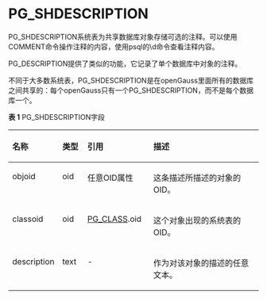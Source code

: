 # PG\_SHDESCRIPTION<a name="ZH-CN_TOPIC_0289900363"></a>

PG\_SHDESCRIPTION系统表为共享数据库对象存储可选的注释。可以使用COMMENT命令操作注释的内容，使用psql的\\d命令查看注释内容。

PG\_DESCRIPTION提供了类似的功能，它记录了单个数据库中对象的注释。

不同于大多数系统表，PG\_SHDESCRIPTION是在openGauss里面所有的数据库之间共享的：每个openGauss只有一个PG\_SHDESCRIPTION，而不是每个数据库一个。

**表 1**  PG\_SHDESCRIPTION字段

<a name="zh-cn_topic_0283136853_zh-cn_topic_0237122315_zh-cn_topic_0059779259_t39898e158652494aa37ee8aae3aff81e"></a>
<table><thead align="left"><tr id="zh-cn_topic_0283136853_zh-cn_topic_0237122315_zh-cn_topic_0059779259_re401285566774c669d7cab3db6ebd3c1"><th class="cellrowborder" valign="top" width="16.351635163516352%" id="mcps1.2.5.1.1"><p id="zh-cn_topic_0283136853_zh-cn_topic_0237122315_zh-cn_topic_0059779259_aa77e01517a3d4febabf6c0c47723cb5f"><a name="zh-cn_topic_0283136853_zh-cn_topic_0237122315_zh-cn_topic_0059779259_aa77e01517a3d4febabf6c0c47723cb5f"></a><a name="zh-cn_topic_0283136853_zh-cn_topic_0237122315_zh-cn_topic_0059779259_aa77e01517a3d4febabf6c0c47723cb5f"></a>名称</p>
</th>
<th class="cellrowborder" valign="top" width="10.15101510151015%" id="mcps1.2.5.1.2"><p id="zh-cn_topic_0283136853_zh-cn_topic_0237122315_zh-cn_topic_0059779259_a67d67053f5ea477099b401084a122ca0"><a name="zh-cn_topic_0283136853_zh-cn_topic_0237122315_zh-cn_topic_0059779259_a67d67053f5ea477099b401084a122ca0"></a><a name="zh-cn_topic_0283136853_zh-cn_topic_0237122315_zh-cn_topic_0059779259_a67d67053f5ea477099b401084a122ca0"></a>类型</p>
</th>
<th class="cellrowborder" valign="top" width="26.502650265026507%" id="mcps1.2.5.1.3"><p id="zh-cn_topic_0283136853_zh-cn_topic_0237122315_zh-cn_topic_0059779259_a1a5ad09f9fff4df3b60abf36b7af3bda"><a name="zh-cn_topic_0283136853_zh-cn_topic_0237122315_zh-cn_topic_0059779259_a1a5ad09f9fff4df3b60abf36b7af3bda"></a><a name="zh-cn_topic_0283136853_zh-cn_topic_0237122315_zh-cn_topic_0059779259_a1a5ad09f9fff4df3b60abf36b7af3bda"></a>引用</p>
</th>
<th class="cellrowborder" valign="top" width="46.994699469946994%" id="mcps1.2.5.1.4"><p id="zh-cn_topic_0283136853_zh-cn_topic_0237122315_zh-cn_topic_0059779259_a2dbcb5b4f39a4ab9b70f460d682f10d8"><a name="zh-cn_topic_0283136853_zh-cn_topic_0237122315_zh-cn_topic_0059779259_a2dbcb5b4f39a4ab9b70f460d682f10d8"></a><a name="zh-cn_topic_0283136853_zh-cn_topic_0237122315_zh-cn_topic_0059779259_a2dbcb5b4f39a4ab9b70f460d682f10d8"></a>描述</p>
</th>
</tr>
</thead>
<tbody><tr id="zh-cn_topic_0283136853_zh-cn_topic_0237122315_zh-cn_topic_0059779259_r2dccf95c44264fb5acb96eeb13b23057"><td class="cellrowborder" valign="top" width="16.351635163516352%" headers="mcps1.2.5.1.1 "><p id="zh-cn_topic_0283136853_zh-cn_topic_0237122315_zh-cn_topic_0059779259_a4d83cf6b0b70442ea2859104c35bd7aa"><a name="zh-cn_topic_0283136853_zh-cn_topic_0237122315_zh-cn_topic_0059779259_a4d83cf6b0b70442ea2859104c35bd7aa"></a><a name="zh-cn_topic_0283136853_zh-cn_topic_0237122315_zh-cn_topic_0059779259_a4d83cf6b0b70442ea2859104c35bd7aa"></a>objoid</p>
</td>
<td class="cellrowborder" valign="top" width="10.15101510151015%" headers="mcps1.2.5.1.2 "><p id="zh-cn_topic_0283136853_zh-cn_topic_0237122315_zh-cn_topic_0059779259_a03f5b9a18a244affa6cbdc818d927bb5"><a name="zh-cn_topic_0283136853_zh-cn_topic_0237122315_zh-cn_topic_0059779259_a03f5b9a18a244affa6cbdc818d927bb5"></a><a name="zh-cn_topic_0283136853_zh-cn_topic_0237122315_zh-cn_topic_0059779259_a03f5b9a18a244affa6cbdc818d927bb5"></a>oid</p>
</td>
<td class="cellrowborder" valign="top" width="26.502650265026507%" headers="mcps1.2.5.1.3 "><p id="zh-cn_topic_0283136853_zh-cn_topic_0237122315_zh-cn_topic_0059779259_af77b3b251f59498bb7f22757ba413647"><a name="zh-cn_topic_0283136853_zh-cn_topic_0237122315_zh-cn_topic_0059779259_af77b3b251f59498bb7f22757ba413647"></a><a name="zh-cn_topic_0283136853_zh-cn_topic_0237122315_zh-cn_topic_0059779259_af77b3b251f59498bb7f22757ba413647"></a>任意OID属性</p>
</td>
<td class="cellrowborder" valign="top" width="46.994699469946994%" headers="mcps1.2.5.1.4 "><p id="zh-cn_topic_0283136853_zh-cn_topic_0237122315_zh-cn_topic_0059779259_a5081c74a231c4397837382706a3b4506"><a name="zh-cn_topic_0283136853_zh-cn_topic_0237122315_zh-cn_topic_0059779259_a5081c74a231c4397837382706a3b4506"></a><a name="zh-cn_topic_0283136853_zh-cn_topic_0237122315_zh-cn_topic_0059779259_a5081c74a231c4397837382706a3b4506"></a>这条描述所描述的对象的OID。</p>
</td>
</tr>
<tr id="zh-cn_topic_0283136853_zh-cn_topic_0237122315_zh-cn_topic_0059779259_r57ceb8e6c85b4b4ea83879410d49c00e"><td class="cellrowborder" valign="top" width="16.351635163516352%" headers="mcps1.2.5.1.1 "><p id="zh-cn_topic_0283136853_zh-cn_topic_0237122315_zh-cn_topic_0059779259_a1d5a8c1fb4ee44978c27f63d3cdc1bad"><a name="zh-cn_topic_0283136853_zh-cn_topic_0237122315_zh-cn_topic_0059779259_a1d5a8c1fb4ee44978c27f63d3cdc1bad"></a><a name="zh-cn_topic_0283136853_zh-cn_topic_0237122315_zh-cn_topic_0059779259_a1d5a8c1fb4ee44978c27f63d3cdc1bad"></a>classoid</p>
</td>
<td class="cellrowborder" valign="top" width="10.15101510151015%" headers="mcps1.2.5.1.2 "><p id="zh-cn_topic_0283136853_zh-cn_topic_0237122315_zh-cn_topic_0059779259_a7b6c01009ef444ab8609f65cf6e18a26"><a name="zh-cn_topic_0283136853_zh-cn_topic_0237122315_zh-cn_topic_0059779259_a7b6c01009ef444ab8609f65cf6e18a26"></a><a name="zh-cn_topic_0283136853_zh-cn_topic_0237122315_zh-cn_topic_0059779259_a7b6c01009ef444ab8609f65cf6e18a26"></a>oid</p>
</td>
<td class="cellrowborder" valign="top" width="26.502650265026507%" headers="mcps1.2.5.1.3 "><p id="zh-cn_topic_0283136853_zh-cn_topic_0237122315_zh-cn_topic_0059779259_a685f4cd001374710a743e57741e6a42d"><a name="zh-cn_topic_0283136853_zh-cn_topic_0237122315_zh-cn_topic_0059779259_a685f4cd001374710a743e57741e6a42d"></a><a name="zh-cn_topic_0283136853_zh-cn_topic_0237122315_zh-cn_topic_0059779259_a685f4cd001374710a743e57741e6a42d"></a><a href="PG_CLASS.md">PG_CLASS</a>.oid</p>
</td>
<td class="cellrowborder" valign="top" width="46.994699469946994%" headers="mcps1.2.5.1.4 "><p id="zh-cn_topic_0283136853_zh-cn_topic_0237122315_zh-cn_topic_0059779259_abd9cd0d703524e44b48c30c566138ac9"><a name="zh-cn_topic_0283136853_zh-cn_topic_0237122315_zh-cn_topic_0059779259_abd9cd0d703524e44b48c30c566138ac9"></a><a name="zh-cn_topic_0283136853_zh-cn_topic_0237122315_zh-cn_topic_0059779259_abd9cd0d703524e44b48c30c566138ac9"></a>这个对象出现的系统表的OID。</p>
</td>
</tr>
<tr id="zh-cn_topic_0283136853_zh-cn_topic_0237122315_zh-cn_topic_0059779259_r5f538b261d684bb180f175fc2ddd1fe2"><td class="cellrowborder" valign="top" width="16.351635163516352%" headers="mcps1.2.5.1.1 "><p id="zh-cn_topic_0283136853_zh-cn_topic_0237122315_zh-cn_topic_0059779259_a60088d5b6aa541deb64a33ccae25a4ac"><a name="zh-cn_topic_0283136853_zh-cn_topic_0237122315_zh-cn_topic_0059779259_a60088d5b6aa541deb64a33ccae25a4ac"></a><a name="zh-cn_topic_0283136853_zh-cn_topic_0237122315_zh-cn_topic_0059779259_a60088d5b6aa541deb64a33ccae25a4ac"></a>description</p>
</td>
<td class="cellrowborder" valign="top" width="10.15101510151015%" headers="mcps1.2.5.1.2 "><p id="zh-cn_topic_0283136853_zh-cn_topic_0237122315_zh-cn_topic_0059779259_a26eb664b5a36410d990eacac976e892b"><a name="zh-cn_topic_0283136853_zh-cn_topic_0237122315_zh-cn_topic_0059779259_a26eb664b5a36410d990eacac976e892b"></a><a name="zh-cn_topic_0283136853_zh-cn_topic_0237122315_zh-cn_topic_0059779259_a26eb664b5a36410d990eacac976e892b"></a>text</p>
</td>
<td class="cellrowborder" valign="top" width="26.502650265026507%" headers="mcps1.2.5.1.3 "><p id="zh-cn_topic_0283136853_zh-cn_topic_0237122315_zh-cn_topic_0059779259_acefeb521ffae429cb5cdaf189d04da8e"><a name="zh-cn_topic_0283136853_zh-cn_topic_0237122315_zh-cn_topic_0059779259_acefeb521ffae429cb5cdaf189d04da8e"></a><a name="zh-cn_topic_0283136853_zh-cn_topic_0237122315_zh-cn_topic_0059779259_acefeb521ffae429cb5cdaf189d04da8e"></a>-</p>
</td>
<td class="cellrowborder" valign="top" width="46.994699469946994%" headers="mcps1.2.5.1.4 "><p id="zh-cn_topic_0283136853_zh-cn_topic_0237122315_zh-cn_topic_0059779259_a0c737eab2a284e63a337bf6c818ff8b0"><a name="zh-cn_topic_0283136853_zh-cn_topic_0237122315_zh-cn_topic_0059779259_a0c737eab2a284e63a337bf6c818ff8b0"></a><a name="zh-cn_topic_0283136853_zh-cn_topic_0237122315_zh-cn_topic_0059779259_a0c737eab2a284e63a337bf6c818ff8b0"></a>作为对该对象的描述的任意文本。</p>
</td>
</tr>
</tbody>
</table>

